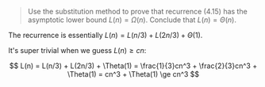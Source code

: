 > Use the substitution method to prove that recurrence (4.15) has the asymptotic
> lower bound $L(n) = \Omega(n)$. Conclude that $L(n) = \Theta(n)$.

The recurrence is essentially $L(n) = L(n/3) + L(2n/3) + \Theta(1)$.

It's super trivial when we guess $L(n) \ge cn$:

$$
  L(n) = L(n/3) + L(2n/3) + \Theta(1)
       = \frac{1}{3}cn^3 + \frac{2}{3}cn^3 + \Theta(1)
       = cn^3 + \Theta(1)
       \ge cn^3
$$
